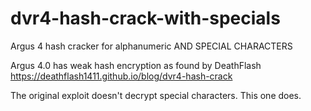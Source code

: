 # dvr4-hash-crack-with-specials
Argus 4 hash cracker for alphanumeric AND SPECIAL CHARACTERS

Argus 4.0 has weak hash encryption as found by DeathFlash 
https://deathflash1411.github.io/blog/dvr4-hash-crack

The original exploit doesn't decrypt special characters. This one does.

